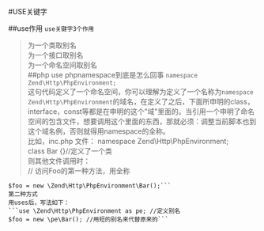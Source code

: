 #USE关键字

##use作用
`use关键字3个作用`  
>  为一个类取别名  
  为一个接口取别名  
  为一个命名空间取别名  
##php use phpnamespace到底是怎么回事
>```namespace Zend\Http\PhpEnvironment;```  
>这句代码定义了一个命名空间，你可以理解为定义了一个名称为`namespace Zend\Http\PhpEnvironment`的域名，在定义了之后，下面所申明的class，interface，const等都是在申明的这个"域"里面的。当引用一个申明了命名空间的包含文件，想要调用这个里面的东西，那就必须：调整当前脚本也到这个域名例，否则就得用namespace的全称。  
比如，inc.php 文件：
namespace Zend\Http\PhpEnvironment;  
class Bar {}//定义了一个类  
则其他文件调用时：  
// 访问Foo的第一种方法，用全称  
```require 'inc.php';  
$foo = new \Zend\Http\PhpEnvironment\Bar();```  
第二种方式  
用uses后，写法如下：  
```use \Zend\Http\PhpEnvironment as pe; //定义别名   
$foo = new \pe\Bar(); //用短的别名来代替原来的```  

